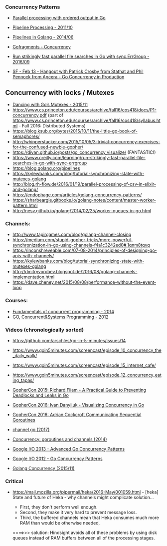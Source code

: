 ### Concurrency Patterns

- [Parallel processing with ordered output in Go](https://gist.github.com/MarianoGappa/a50c4a8a302b8378c08c4b0d947f0a33)
- [Pipeline Processing - 2011/10](https://groups.google.com/forum/m/#!topic/golang-nuts/cHvGb_wOExw)
- [Pipelines in Golang - 2014/06](http://www.aktau.be/draft/2014/07/13/pipelines-in-golang/)
- [Gofragments - Concurrency](http://www.gofragments.net/concurrency)
- [Run strikingly fast parallel file searches in Go with sync.ErrGroup - 2016/09](https://www.oreilly.com/learning/run-strikingly-fast-parallel-file-searches-in-go-with-sync-errgroup)

- [SF - Feb 13 - Hangout with Patrick Crosby from Stathat and Phil Pennock from Apcera  - Go Concurrency in Production](https://www.youtube.com/watch?v=ruw0uOC4_Xk)

## Concurrency with locks / Mutexes
  - [Dancing with Go’s Mutexes - 2015/11](https://medium.com/@deckarep/dancing-with-go-s-mutexes-92407ae927bf#.sht1rrymc)
  - https://www.cs.princeton.edu/courses/archive/fall16/cos418/docs/P1-concurrency.pdf (part of
    https://www.cs.princeton.edu/courses/archive/fall16/cos418/syllabus.html - Fall 2016: Distributed Systems)
  - https://blog.ksub.org/bytes/2015/10/11/the-little-go-book-of-semaphores/
  - http://whipperstacker.com/2015/10/05/3-trivial-concurrency-exercises-for-the-confused-newbie-gopher/
  - https://divan.github.io/posts/go_concurrency_visualize/ (FANTASTIC!)
  - https://www.oreilly.com/learning/run-strikingly-fast-parallel-file-searches-in-go-with-sync-errgroup
  - https://blog.golang.org/pipelines
  - https://kylewbanks.com/blog/tutorial-synchronizing-state-with-mutexes-golang
  - http://blog.rh-flow.de/2016/01/19/parallel-processing-of-csv-in-elixir-and-golang/
  - https://endophage.com/articles/golang-concurrency-patterns/
  - https://sharbeargle.gitbooks.io/golang-notes/content/master-worker-pattern.html
  - http://nesv.github.io/golang/2014/02/25/worker-queues-in-go.html


### Channels:
  - http://www.tapirgames.com/blog/golang-channel-closing
  - https://medium.com/stupid-gopher-tricks/more-powerful-synchronization-in-go-using-channels-f4a1c3242ed0#.1qnm8tqvq
  - https://inconshreveable.com/07-08-2014/principles-of-designing-go-apis-with-channels/
  - https://kylewbanks.com/blog/tutorial-synchronizing-state-with-mutexes-golang
  - http://dmitryvorobev.blogspot.de/2016/08/golang-channels-implementation.html
  - https://dave.cheney.net/2015/08/08/performance-without-the-event-loop

### Courses:
  - [Fundamentals of concurrent programming - 2014](http://www.nada.kth.se/~snilsson/concurrency/)
  - [GO, Concurrent&Systems Programming - 2012](https://www.cs.rit.edu/~ats/go-2011-2/index.xml)

### Videos (chronologically sorted)
  - https://github.com/arschles/go-in-5-minutes/issues/14
  - https://www.goin5minutes.com/screencast/episode_10_concurrency_the_daily_walk/
  - https://www.goin5minutes.com/screencast/episode_15_internet_cafe/
  - https://www.goin5minutes.com/screencast/episode_12_concurrency_eating_tapas/

  - [GopherCon 2015: Richard Fliam - A Practical Guide to Preventing Deadlocks and Leaks in Go](https://www.youtube.com/watch?v=3EW1hZ8DVyw)
  - [GopherCon 2016: Ivan Danyliuk - Visualizing Concurrency in Go](https://www.youtube.com/watch?v=KyuFeiG3Y60)
  - [GopherCon 2016: Adrian Cockcroft Communicating Sequential Goroutines](https://www.youtube.com/watch?v=gO1qF19y6KQ)
  - [channel go (2017)](https://www.youtube.com/watch?v=Pu6oFMLlpaQ)
  - [Concurrency: goroutines and channels (2014)](https://www.youtube.com/watch?v=zbFDjCHzN50)
  - [Google I/O 2013 - Advanced Go Concurrency Patterns](https://www.youtube.com/watch?v=QDDwwePbDtw)
  - [Google I/O 2012 - Go Concurrency Patterns](https://www.youtube.com/watch?v=f6kdp27TYZs)
  - [Golang Concurrency (2015/11)](https://www.youtube.com/watch?v=UP8agyrTeok&t=181s)


### Critical
  - https://mail.mozilla.org/pipermail/heka/2016-May/001059.html - [heka] State and future of Heka - why channels might complicate solution...
    - First, they don't perform well enough.
    - Second, they make it very hard to prevent message loss.
    - Third, the buffered channels mean that Heka consumes much more RAM than
would be otherwise needed,

    ====>>> solution: Hindsight avoids all of these problems by using disk queues instead of
RAM buffers between all of the processing stages.


